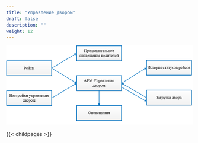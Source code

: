 ```yaml
---
title: "Управление двором"
draft: false
description: ""
weight: 12
---
```


[![1][1]][1]

[1]: 1.png

{{< childpages >}}
